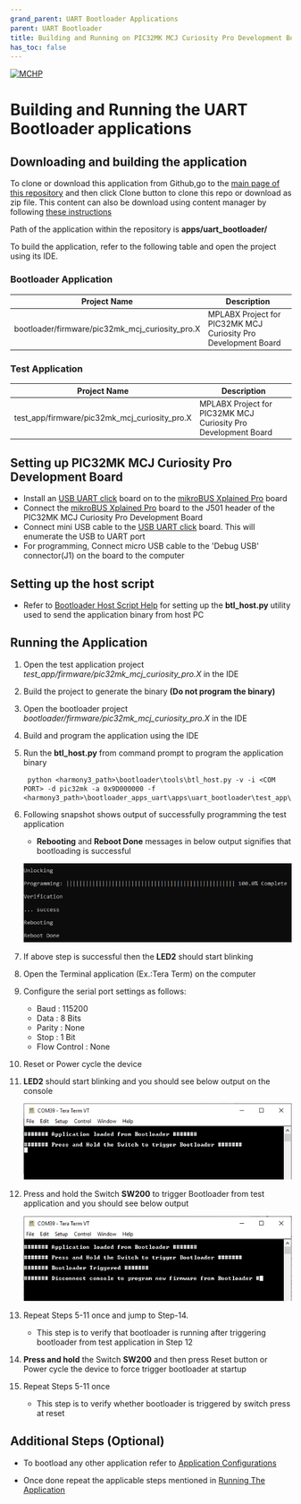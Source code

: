 ```yaml
---
grand_parent: UART Bootloader Applications
parent: UART Bootloader
title: Building and Running on PIC32MK MCJ Curiosity Pro Development Board
has_toc: false
---
```


[![MCHP](https://www.microchip.com/ResourcePackages/Microchip/assets/dist/images/logo.png)](https://www.microchip.com)

# Building and Running the UART Bootloader applications

## Downloading and building the application

To clone or download this application from Github,go to the [main page of this repository](https://github.com/Microchip-MPLAB-Harmony/bootloader_apps_uart) and then click Clone button to clone this repo or download as zip file. This content can also be download using content manager by following [these instructions](https://github.com/Microchip-MPLAB-Harmony/contentmanager/wiki)

Path of the application within the repository is **apps/uart_bootloader/**

To build the application, refer to the following table and open the project using its IDE.

### Bootloader Application

| Project Name      | Description                                    |
| ----------------- | ---------------------------------------------- |
| bootloader/firmware/pic32mk_mcj_curiosity_pro.X    | MPLABX Project for PIC32MK MCJ Curiosity Pro Development Board |

### Test Application

| Project Name      | Description                                    |
| ----------------- | ---------------------------------------------- |
| test_app/firmware/pic32mk_mcj_curiosity_pro.X    | MPLABX Project for PIC32MK MCJ Curiosity Pro Development Board |

## Setting up PIC32MK MCJ Curiosity Pro Development Board

- Install an [USB UART click](https://www.mikroe.com/usb-uart-click) board on to the [mikroBUS Xplained Pro](https://www.microchip.com/developmenttools/ProductDetails/ATMBUSADAPTER-XPRO) board
- Connect the [mikroBUS Xplained Pro](https://www.microchip.com/developmenttools/ProductDetails/ATMBUSADAPTER-XPRO) board to the J501 header of the PIC32MK MCJ Curiosity Pro Development Board
- Connect mini USB cable to the [USB UART click](https://www.mikroe.com/usb-uart-click) board. This will enumerate the USB to UART port
- For programming, Connect micro USB cable to the 'Debug USB' connector(J1) on the board to the computer

## Setting up the host script

- Refer to [Bootloader Host Script Help](../../../tools/docs/readme_btl_host.md) for setting up the **btl_host.py** utility used to send the application binary from host PC

## Running the Application

1. Open the test application project *test_app/firmware/pic32mk_mcj_curiosity_pro.X* in the IDE
2. Build the project to generate the binary **(Do not program the binary)**
3. Open the bootloader project *bootloader/firmware/pic32mk_mcj_curiosity_pro.X* in the IDE
4. Build and program the application using the IDE

5. Run the **btl_host.py** from command prompt to program the application binary

        python <harmony3_path>\bootloader\tools\btl_host.py -v -i <COM PORT> -d pic32mk -a 0x9D000000 -f <harmony3_path>\bootloader_apps_uart\apps\uart_bootloader\test_app\firmware\pic32mk_mcj_curiosity_pro.X\dist\pic32mk_mcj_curiosity_pro\production\pic32mk_mcj_curiosity_pro.X.production.bin

6. Following snapshot shows output of successfully programming the test application
    - **Rebooting** and **Reboot Done** messages in below output signifies that bootloading is successful

    ![output](./images/btl_host_output.png)

7. If above step is successful then the **LED2** should start blinking
8. Open the Terminal application (Ex.:Tera Term) on the computer
9. Configure the serial port settings as follows:
    - Baud : 115200
    - Data : 8 Bits
    - Parity : None
    - Stop : 1 Bit
    - Flow Control : None

10. Reset or Power cycle the device
11. **LED2** should start blinking and you should see below output on the console

    ![output](./images/btl_uart_test_app_console_success.png)

12. Press and hold the Switch **SW200** to trigger Bootloader from test application and you should see below output

    ![output](./images/btl_uart_test_app_console_trigger_bootloader.png)

13. Repeat Steps 5-11 once and jump to Step-14.
    - This step is to verify that bootloader is running after triggering bootloader from test application in Step 12

14. **Press and hold** the Switch **SW200** and then press Reset button or Power cycle the device to force trigger bootloader at startup
15. Repeat Steps 5-11 once
    - This step is to verify whether bootloader is triggered by switch press at reset


## Additional Steps (Optional)
- To bootload any other application refer to [Application Configurations](../../docs/readme_configure_application_pic32m.md)

- Once done repeat the applicable steps mentioned in [Running The Application](#running-the-application)
